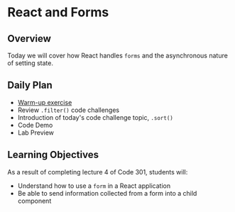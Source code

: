 # React and Forms

## Overview

Today we will cover how React handles `forms` and the asynchronous nature of setting state.

## Daily Plan

- [Warm-up exercise](./WARMUP.md)
- Review `.filter()` code challenges
- Introduction of today's code challenge topic, `.sort()`
- Code Demo
- Lab Preview

## Learning Objectives

As a result of completing lecture 4 of Code 301, students will:

- Understand how to use a `form` in a React application
- Be able to send information collected from a form into a child component
